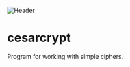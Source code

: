 ![Header](https://github.com/user-attachments/assets/5e55d188-1e20-4359-bd1d-e6f92d04fe17)

# cesarcrypt
Program for working with simple ciphers.
